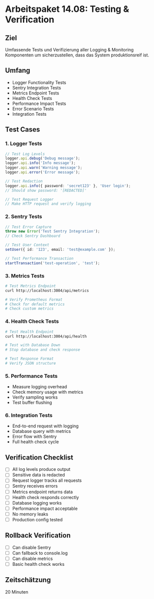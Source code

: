 # Arbeitspaket 14.08: Testing & Verification

## Ziel
Umfassende Tests und Verifizierung aller Logging & Monitoring Komponenten um sicherzustellen, dass das System produktionsreif ist.

## Umfang
- Logger Functionality Tests
- Sentry Integration Tests
- Metrics Endpoint Tests
- Health Check Tests
- Performance Impact Tests
- Error Scenario Tests
- Integration Tests

## Test Cases

### 1. Logger Tests
```typescript
// Test Log Levels
logger.api.debug('Debug message');
logger.api.info('Info message');
logger.api.warn('Warning message');
logger.api.error('Error message');

// Test Redaction
logger.api.info({ password: 'secret123' }, 'User login');
// Should show password: '[REDACTED]'

// Test Request Logger
// Make HTTP request and verify logging
```

### 2. Sentry Tests
```typescript
// Test Error Capture
throw new Error('Test Sentry Integration');
// Check Sentry Dashboard

// Test User Context
setUser({ id: '123', email: 'test@example.com' });

// Test Performance Transaction
startTransaction('test-operation', 'test');
```

### 3. Metrics Tests
```bash
# Test Metrics Endpoint
curl http://localhost:3004/api/metrics

# Verify Prometheus Format
# Check for default metrics
# Check custom metrics
```

### 4. Health Check Tests
```bash
# Test Health Endpoint
curl http://localhost:3004/api/health

# Test with Database Down
# Stop database and check response

# Test Response Format
# Verify JSON structure
```

### 5. Performance Tests
- Measure logging overhead
- Check memory usage with metrics
- Verify sampling works
- Test buffer flushing

### 6. Integration Tests
- End-to-end request with logging
- Database query with metrics
- Error flow with Sentry
- Full health check cycle

## Verification Checklist
- [ ] All log levels produce output
- [ ] Sensitive data is redacted
- [ ] Request logger tracks all requests
- [ ] Sentry receives errors
- [ ] Metrics endpoint returns data
- [ ] Health check responds correctly
- [ ] Database logging works
- [ ] Performance impact acceptable
- [ ] No memory leaks
- [ ] Production config tested

## Rollback Verification
- [ ] Can disable Sentry
- [ ] Can fallback to console.log
- [ ] Can disable metrics
- [ ] Basic health check works

## Zeitschätzung
20 Minuten